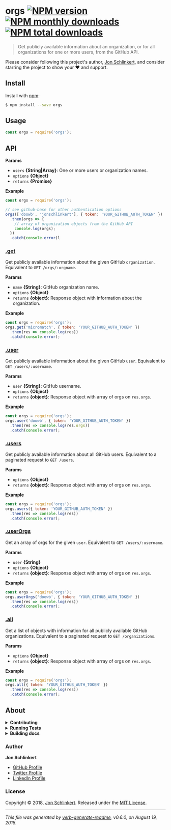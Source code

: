 # orgs [![NPM version](https://img.shields.io/npm/v/orgs.svg?style=flat)](https://www.npmjs.com/package/orgs) [![NPM monthly downloads](https://img.shields.io/npm/dm/orgs.svg?style=flat)](https://npmjs.org/package/orgs) [![NPM total downloads](https://img.shields.io/npm/dt/orgs.svg?style=flat)](https://npmjs.org/package/orgs)

> Get publicly available information about an organization, or for all organizations for one or more users, from the GitHub API.

Please consider following this project's author, [Jon Schlinkert](https://github.com/jonschlinkert), and consider starring the project to show your :heart: and support.

## Install

Install with [npm](https://www.npmjs.com/):

```sh
$ npm install --save orgs
```

## Usage

```js
const orgs = require('orgs');
```

## API

**Params**

* `users` **{String|Array}**: One or more users or organization names.
* `options` **{Object}**
* `returns` **{Promise}**

**Example**

```js
const orgs = require('orgs');

// see github-base for other authentication options
orgs(['doowb', 'jonschlinkert'], { token: 'YOUR_GITHUB_AUTH_TOKEN' })
  .then(orgs => {
    // array of organization objects from the GitHub API
    console.log(orgs);
  })
  .catch(console.error)l
```

### [.get](index.js#L71)

Get publicly available information about the given GitHub `organization`. Equivalent to `GET /orgs/:orgname`.

**Params**

* `name` **{String}**: GitHub organization name.
* `options` **{Object}**
* `returns` **{object}**: Response object with information about the organization.

**Example**

```js
const orgs = require('orgs');
orgs.get('micromatch', { token: 'YOUR_GITHUB_AUTH_TOKEN' })
  .then(res => console.log(res))
  .catch(console.error);
```

### [.user](index.js#L89)

Get publicly available information about the given GitHub `user`. Equivalent to `GET /users/:username`.

**Params**

* `user` **{String}**: GitHub username.
* `options` **{Object}**
* `returns` **{object}**: Response object with array of orgs on `res.orgs`.

**Example**

```js
const orgs = require('orgs');
orgs.user('doowb', { token: 'YOUR_GITHUB_AUTH_TOKEN' })
  .then(res => console.log(res.orgs))
  .catch(console.error);
```

### [.users](index.js#L106)

Get publicly available information about all GitHub users. Equivalent to a paginated request to `GET /users`.

**Params**

* `options` **{Object}**
* `returns` **{object}**: Response object with array of orgs on `res.orgs`.

**Example**

```js
const orgs = require('orgs');
orgs.users({ token: 'YOUR_GITHUB_AUTH_TOKEN' })
  .then(res => console.log(res))
  .catch(console.error);
```

### [.userOrgs](index.js#L123)

Get an array of orgs for the given `user`. Equivalent to `GET /users/:username`.

**Params**

* `user` **{String}**
* `options` **{Object}**
* `returns` **{object}**: Response object with array of orgs on `res.orgs`.

**Example**

```js
const orgs = require('orgs');
orgs.userOrgs('doowb', { token: 'YOUR_GITHUB_AUTH_TOKEN' })
  .then(res => console.log(res))
  .catch(console.error);
```

### [.all](index.js#L142)

Get a list of objects with information for all publicly available GitHub organizations. Equivalent to a paginated request to `GET /organizations`.

**Params**

* `options` **{Object}**
* `returns` **{object}**: Response object with array of orgs on `res.orgs`.

**Example**

```js
const orgs = require('orgs');
orgs.all({ token: 'YOUR_GITHUB_AUTH_TOKEN' })
  .then(res => console.log(res))
  .catch(console.error);
```

## About

<details>
<summary><strong>Contributing</strong></summary>

Pull requests and stars are always welcome. For bugs and feature requests, [please create an issue](../../issues/new).

Please read the [contributing guide](.github/contributing.md) for advice on opening issues, pull requests, and coding standards.

</details>

<details>
<summary><strong>Running Tests</strong></summary>

Running and reviewing unit tests is a great way to get familiarized with a library and its API. You can install dependencies and run tests with the following command:

```sh
$ npm install && npm test
```

</details>

<details>
<summary><strong>Building docs</strong></summary>

_(This project's readme.md is generated by [verb](https://github.com/verbose/verb-generate-readme), please don't edit the readme directly. Any changes to the readme must be made in the [.verb.md](.verb.md) readme template.)_

To generate the readme, run the following command:

```sh
$ npm install -g verbose/verb#dev verb-generate-readme && verb
```

</details>

### Author

**Jon Schlinkert**

* [GitHub Profile](https://github.com/jonschlinkert)
* [Twitter Profile](https://twitter.com/jonschlinkert)
* [LinkedIn Profile](https://linkedin.com/in/jonschlinkert)

### License

Copyright © 2018, [Jon Schlinkert](https://github.com/jonschlinkert).
Released under the [MIT License](LICENSE).

***

_This file was generated by [verb-generate-readme](https://github.com/verbose/verb-generate-readme), v0.6.0, on August 19, 2018._